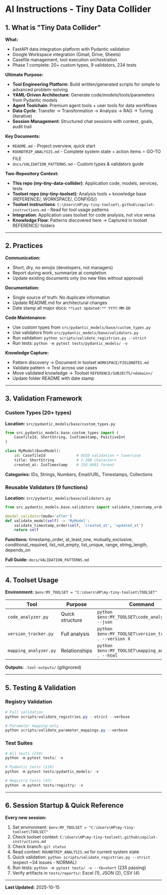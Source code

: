 # AI Instructions - Tiny Data Collider

## 1. What is "Tiny Data Collider"

**What:**
- FastAPI data integration platform with Pydantic validation
- Google Workspace integration (Gmail, Drive, Sheets)
- Casefile management, tool execution orchestration
- Phase 1 complete: 20+ custom types, 9 validators, 234 tests

**Ultimate Purpose:**
- **Tool Engineering Platform**: Build written/generated scripts for simple to advanced problem-solving
- **YAML-Driven Architecture**: Generate code/models/tools/parameters from Pydantic models
- **Agent Toolchain**: Premium agent tools + user tools for data workflows
- **Data Cycle**: Transfer → Transformation → Analysis → RAG → Tuning (iterative)
- **Session Management**: Structured chat sessions with context, goals, audit trail

**Key Documents:**
- `README.md` - Project overview, quick start
- `ROUNDTRIP_ANALYSIS.md` - Complete system state + action items ⭐ GO-TO FILE
- `docs/VALIDATION_PATTERNS.md` - Custom types & validators guide

**Two-Repository Context:**
- **This repo (my-tiny-data-collider)**: Application code, models, services, tests
- **Toolset repo (my-tiny-toolset)**: Analysis tools + knowledge base (REFERENCE/, WORKSPACE/, CONFIGS/)
- **Toolset instructions**: `C:\Users\HP\my-tiny-toolset\.github\copilot-instructions.md` - Read for tool usage patterns
- **Integration**: Application uses toolset for code analysis, not vice versa
- **Knowledge Flow**: Patterns discovered here → Captured in toolset REFERENCE/ folders

---

## 2. Practices

**Communication:**
- Short, dry, no emojis (developers, not managers)
- Report during work, summarize at completion
- Update existing documents only (no new files without approval)

**Documentation:**
- Single source of truth: No duplicate information
- Update README.md for architectural changes
- Date stamp all major docs: `**Last Updated:** YYYY-MM-DD`

**Code Maintenance:**
- Use custom types from `src/pydantic_models/base/custom_types.py`
- Use validators from `src/pydantic_models/base/validators.py`
- Run validation: `python scripts/validate_registries.py --strict`
- Run tests: `python -m pytest tests/pydantic_models/ -v`

**Knowledge Capture:**
- Pattern discovery → Document in toolset `WORKSPACE/FIELDNOTES.md`
- Validate pattern → Test across use cases
- Move validated knowledge → Toolset `REFERENCE/SUBJECTS/<domain>/`
- Update folder README with date stamp

---

## 3. Validation Framework

### Custom Types (20+ types)

**Location:** `src/pydantic_models/base/custom_types.py`

```python
from src.pydantic_models.base.custom_types import (
    CasefileId, ShortString, IsoTimestamp, PositiveInt
)

class MyModel(BaseModel):
    id: CasefileId              # UUID validation + lowercase
    title: ShortString          # 1-200 characters
    created_at: IsoTimestamp    # ISO 8601 format
```

**Categories:** IDs, Strings, Numbers, Email/URL, Timestamps, Collections

### Reusable Validators (9 functions)

**Location:** `src/pydantic_models/base/validators.py`

```python
from src.pydantic_models.base.validators import validate_timestamp_order

@model_validator(mode='after')
def validate_model(self) -> 'MyModel':
    validate_timestamp_order(self, 'created_at', 'updated_at')
    return self
```

**Functions:** timestamp_order, at_least_one, mutually_exclusive, conditional_required, list_not_empty, list_unique, range, string_length, depends_on

**Full Guide:** `docs/VALIDATION_PATTERNS.md`

---

## 4. Toolset Usage

**Environment:** `$env:MY_TOOLSET = "C:\Users\HP\my-tiny-toolset\TOOLSET"`

| Tool | Purpose | Command |
|------|---------|---------|
| `code_analyzer.py` | Quick structure | `python $env:MY_TOOLSET\code_analyzer.py . --json` |
| `version_tracker.py` | Full analysis | `python $env:MY_TOOLSET\version_tracker.py . --version X` |
| `mapping_analyzer.py` | Relationships | `python $env:MY_TOOLSET\mapping_analyzer.py . --html` |

**Outputs:** `.tool-outputs/` (gitignored)

---

## 5. Testing & Validation

### Registry Validation
```powershell
# Full validation
python scripts/validate_registries.py --strict --verbose

# Parameter mapping only
python scripts/validate_parameter_mappings.py --verbose
```

### Test Suites
```powershell
# All tests (234)
python -m pytest tests/ -v

# Pydantic tests (116)
python -m pytest tests/pydantic_models/ -v

# Registry tests (43)
python -m pytest tests/registry/ -v
```

---

## 6. Session Startup & Quick Reference

**Every new session:**

1. Set environment: `$env:MY_TOOLSET = "C:\Users\HP\my-tiny-toolset\TOOLSET"`
2. Check toolset context: `C:\Users\HP\my-tiny-toolset\.github\copilot-instructions.md`
3. Check branch: `git status`
4. Read context: `ROUNDTRIP_ANALYSIS.md` for current system state
5. Quick validation: `python scripts/validate_registries.py --strict` (expect ~34 issues - NORMAL)
6. Run tests: `python -m pytest tests/ -v --tb=short` (235 passing)
7. Verify artifacts in `tests/reports/`: Excel (1), JSON (2), CSV (4)

---

**Last Updated:** 2025-10-15
